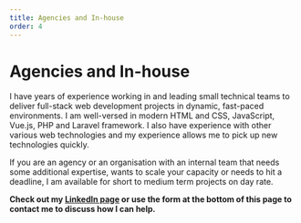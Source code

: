 ```yaml
---
title: Agencies and In-house
order: 4
---
```


# Agencies and In-house

I have years of experience working in and leading small technical teams to deliver full-stack web development projects in dynamic, fast-paced environments. I am well-versed in modern HTML and CSS, JavaScript, Vue.js, PHP and Laravel framework. I also have experience with other various web technologies and my experience allows me to pick up new technologies quickly.

If you are an agency or an organisation with an internal team that needs some additional expertise, wants to scale your capacity or needs to hit a deadline, I am available for short to medium term projects on day rate.

**Check out my [LinkedIn page](https://www.linkedin.com/in/michael-thomas-817a58108/) or use the form at the bottom of this page to contact me to discuss how I can help.**
